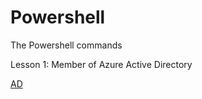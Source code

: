 # Powershell
The Powershell commands

Lesson 1: Member of Azure Active Directory

[AD](https://raw.githubusercontent.com/goutamir007/Powershell/main/AAD%20role%20assignment.ps1)
